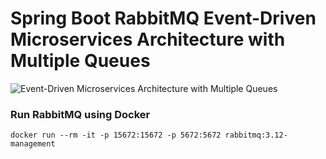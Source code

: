 # Spring Boot RabbitMQ Event-Driven Microservices Architecture with Multiple Queues

![Event-Driven Microservices Architecture with Multiple Queues](https://github.com/saputhebeast/spring-boot-event-driven-microservices-with-rabbitmq/assets/72787452/7adebe54-01b2-42ff-bfbc-57beb8bccf07)

### Run RabbitMQ using Docker
```
docker run --rm -it -p 15672:15672 -p 5672:5672 rabbitmq:3.12-management
```
